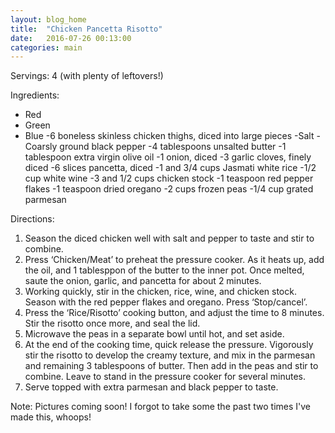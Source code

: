 ```yaml
---
layout: blog_home
title:  "Chicken Pancetta Risotto"
date:   2016-07-26 00:13:00
categories: main
---
```

Servings: 4 (with plenty of leftovers!)

Ingredients:
-   Red
-   Green
-   Blue
-6 boneless skinless chicken thighs, diced into large pieces
-Salt
-Coarsly ground black pepper
-4 tablespoons unsalted butter
-1 tablespoon extra virgin olive oil
-1 onion, diced
-3 garlic cloves, finely diced
-6 slices pancetta, diced
-1 and 3/4 cups Jasmati white rice
-1/2 cup white wine
-3 and 1/2 cups chicken stock
-1 teaspoon red pepper flakes
-1 teaspoon dried oregano
-2 cups frozen peas
-1/4 cup grated parmesan

Directions:
1. Season the diced chicken well with salt and pepper to taste and stir to combine.
2. Press ‘Chicken/Meat’ to preheat the pressure cooker. As it heats up, add the oil, and 1 tablesppon of the butter to the inner pot. Once melted, saute the onion, garlic, and pancetta for about 2 minutes.
3. Working quickly, stir in the chicken, rice, wine, and chicken stock. Season with the red pepper flakes and oregano. Press ‘Stop/cancel’.
4. Press the ‘Rice/Risotto’ cooking button, and adjust the time to 8 minutes. Stir the risotto once more, and seal the lid.
5. Microwave the peas in a separate bowl until hot, and set aside.
6. At the end of the cooking time, quick release the pressure. Vigorously stir the risotto to develop the creamy texture, and mix in the parmesan and remaining 3 tablespoons of butter. Then add in the peas and stir to combine. Leave to stand in the pressure cooker for several minutes.
7. Serve topped with extra parmesan and black pepper to taste.

Note: Pictures coming soon! I forgot to take some the past two times I've made this, whoops!
